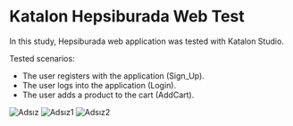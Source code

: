 # Katalon Hepsiburada Web Test

In this study, Hepsiburada web application was tested with Katalon Studio.

Tested scenarios:

- The user registers with the application (Sign_Up).
- The user logs into the application (Login).
- The user adds a product to the cart (AddCart).
  
![Adsız](https://github.com/ebrubeskaya/Katalon-Hepsiburada-WebTest/assets/127317035/e33dde7a-389a-4cef-b6d5-691b966cf778)
![Adsız1](https://github.com/ebrubeskaya/Katalon-Hepsiburada-WebTest/assets/127317035/452ebe39-0bb9-40a3-9af9-29ea6c1c07c0)
![Adsız2](https://github.com/ebrubeskaya/Katalon-Hepsiburada-WebTest/assets/127317035/87562e74-f9cf-4cd4-918c-6f14faf735f8)
